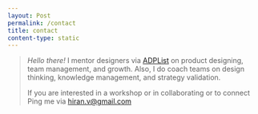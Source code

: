 ```yaml
---
layout: Post
permalink: /contact
title: contact
content-type: static
---
```


>  *Hello there!*  I mentor designers via [ADPList](https://adplist.org/mentors/hiran-venugopalan) on product designing, team management, and growth. Also, I do coach teams on design thinking, knowledge management, and strategy validation.
> 
>  If you are interested in a workshop or in collaborating or to connect Ping me via [hiran.v@gmail.com](mailto:hiran.v@gmail.com)